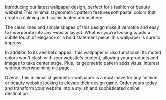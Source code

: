 <!--
Write me content for website with wallpaper "A minimalist geometric pattern in pastel colors for a fashion or beauty website"
-->

<!--font:Montserrat-->

Introducing our latest wallpaper design, perfect for a fashion or beauty website! This minimalist geometric pattern features soft pastel colors that create a calming and sophisticated atmosphere.

The clean lines and simple shapes of this design make it versatile and easy to incorporate into any website layout. Whether you're looking to add a subtle touch of elegance or a bold statement piece, this wallpaper is sure to impress.

In addition to its aesthetic appeal, this wallpaper is also functional. Its muted colors won't clash with your website's content, allowing your products and images to take center stage. Plus, its geometric pattern adds visual interest without overwhelming the page.

Overall, this minimalist geometric wallpaper is a must-have for any fashion or beauty website looking to elevate their design game. Order yours today and transform your website into a stylish and sophisticated online destination.

